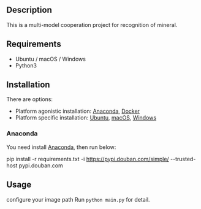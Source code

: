 
## Description

This is a multi-model cooperation project for recognition of mineral.


## Requirements

- Ubuntu / macOS / Windows
- Python3 

## Installation

There are options:

- Platform agonistic installation: [Anaconda](#anaconda), [Docker](#docker)
- Platform specific installation: [Ubuntu](#ubuntu), [macOS](#macos), [Windows](#windows)

### Anaconda

You need install [Anaconda](https://www.continuum.io/downloads), then run below:

pip install -r requirements.txt -i https://pypi.douban.com/simple/ --trusted-host pypi.douban.com


## Usage

configure your image path
Run `python main.py` for detail.  
